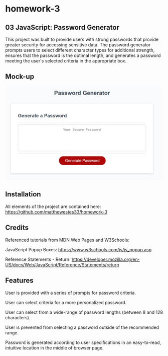 # homework-3

## 03 JavaScript: Password Generator

This project was built to provide users with strong passwords that provide greater security for accessing sensitive data. The password generator prompts users to select different character types for additional strength, ensures that the password is the optimal length, and generates a password meeting the user's selected criteria in the appropriate box. 

## Mock-up

![The Password Generator application displays a red button to "Generate Password".](./images/generate-password.jpg)

## Installation

All elements of the project are contained here: https://github.com/matthewestes33/homework-3

## Credits

Referenced tutorials from MDN Web Pages and W3Schools:

JavaScript Popup Boxes: https://www.w3schools.com/js/js_popup.asp

Reference Statements - Return: https://developer.mozilla.org/en-US/docs/Web/JavaScript/Reference/Statements/return

## Features

User is provided with a series of prompts for password criteria.

User can select criteria for a more personalized password.

User can select from a wide-range of password lengths (between 8 and 128 characters).

User is prevented from selecting a password outside of the recommended range. 

Password is generated according to user specifications in an easy-to-read, intuitive location in the middle of browser page. 